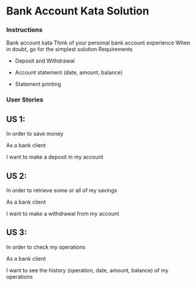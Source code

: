 # Bank Account Kata Solution



### Instructions



Bank account kata Think of your personal bank account experience When in doubt, go for the simplest solution Requirements

* Deposit and Withdrawal

* Account statement (date, amount, balance)

* Statement printing



### User Stories

## US 1:

In order to save money

As a bank client

I want to make a deposit in my account



## US 2:

In order to retrieve some or all of my savings

As a bank client

I want to make a withdrawal from my account


## US 3:

In order to check my operations

As a bank client

I want to see the history (operation, date, amount, balance) of my operations
